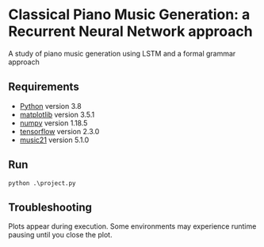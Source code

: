 # Classical Piano Music Generation: a Recurrent Neural Network approach
 A study of piano music generation using LSTM and a formal grammar approach
## Requirements
* [Python](https://www.python.org/) version 3.8
* [matplotlib](https://matplotlib.org/) version 3.5.1
* [numpy](https://www.numpy.org/) version 1.18.5
* [tensorflow](https://www.tensorflow.org/) version 2.3.0
* [music21](https://web.mit.edu/music21/) version 5.1.0
## Run
```
python .\project.py
```
## Troubleshooting
Plots appear during execution. Some environments may experience runtime pausing until you close the plot.